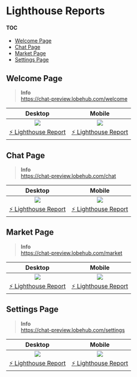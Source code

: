 # Lighthouse Reports

#### TOC

- [Welcome Page](#welcome-page)
- [Chat Page](#chat-page)
- [Market Page](#market-page)
- [Settings Page](#settings-page)

## Welcome Page

> **Info**\
> <https://chat-preview.lobehub.com/welcome>

|                     Desktop                     |                     Mobile                     |
| :---------------------------------------------: | :--------------------------------------------: |
|              ![][welcome-desktop]               |              ![][welcome-mobile]               |
| [⚡️ Lighthouse Report][welcome-desktop-report] | [⚡️ Lighthouse Report][welcome-mobile-report] |

## Chat Page

> **Info**\
> <https://chat-preview.lobehub.com/chat>

|                   Desktop                    |                   Mobile                    |
| :------------------------------------------: | :-----------------------------------------: |
|              ![][chat-desktop]               |              ![][chat-mobile]               |
| [⚡️ Lighthouse Report][chat-desktop-report] | [⚡️ Lighthouse Report][chat-mobile-report] |

## Market Page

> **Info**\
> <https://chat-preview.lobehub.com/market>

|                    Desktop                     |                    Mobile                     |
| :--------------------------------------------: | :-------------------------------------------: |
|              ![][market-desktop]               |              ![][market-mobile]               |
| [⚡️ Lighthouse Report][market-desktop-report] | [⚡️ Lighthouse Report][market-mobile-report] |

## Settings Page

> **Info**\
> <https://chat-preview.lobehub.com/settings>

|                     Desktop                      |                     Mobile                      |
| :----------------------------------------------: | :---------------------------------------------: |
|              ![][settings-desktop]               |              ![][settings-mobile]               |
| [⚡️ Lighthouse Report][settings-desktop-report] | [⚡️ Lighthouse Report][settings-mobile-report] |

[chat-desktop]: https://raw.githubusercontent.com/lobehub/lobe-chat/lighthouse/lighthouse/chat/desktop/pagespeed.svg
[chat-desktop-report]: https://lobehub.github.io/lobe-chat/lighthouse/chat/desktop/chat_preview_lobehub_com_chat.html
[chat-mobile]: https://raw.githubusercontent.com/lobehub/lobe-chat/lighthouse/lighthouse/chat/mobile/pagespeed.svg
[chat-mobile-report]: https://lobehub.github.io/lobe-chat/lighthouse/chat/mobile/chat_preview_lobehub_com_chat.html
[market-desktop]: https://raw.githubusercontent.com/lobehub/lobe-chat/lighthouse/lighthouse/market/desktop/pagespeed.svg
[market-desktop-report]: https://lobehub.github.io/lobe-chat/lighthouse/market/desktop/chat_preview_lobehub_com_market.html
[market-mobile]: https://raw.githubusercontent.com/lobehub/lobe-chat/lighthouse/lighthouse/market/mobile/pagespeed.svg
[market-mobile-report]: https://lobehub.github.io/lobe-chat/lighthouse/market/mobile/chat_preview_lobehub_com_market.html
[settings-desktop]: https://raw.githubusercontent.com/lobehub/lobe-chat/lighthouse/lighthouse/settings/desktop/pagespeed.svg
[settings-desktop-report]: https://lobehub.github.io/lobe-chat/lighthouse/settings/desktop/chat_preview_lobehub_com_settings.html
[settings-mobile]: https://raw.githubusercontent.com/lobehub/lobe-chat/lighthouse/lighthouse/settings/mobile/pagespeed.svg
[settings-mobile-report]: https://lobehub.github.io/lobe-chat/lighthouse/settings/mobile/chat_preview_lobehub_com_settings.html
[welcome-desktop]: https://raw.githubusercontent.com/lobehub/lobe-chat/lighthouse/lighthouse/welcome/desktop/pagespeed.svg
[welcome-desktop-report]: https://lobehub.github.io/lobe-chat/lighthouse/welcome/desktop/chat_preview_lobehub_com_welcome.html
[welcome-mobile]: https://raw.githubusercontent.com/lobehub/lobe-chat/lighthouse/lighthouse/welcome/mobile/pagespeed.svg
[welcome-mobile-report]: https://lobehub.github.io/lobe-chat/lighthouse/welcome/mobile/chat_preview_lobehub_com_welcome.html
